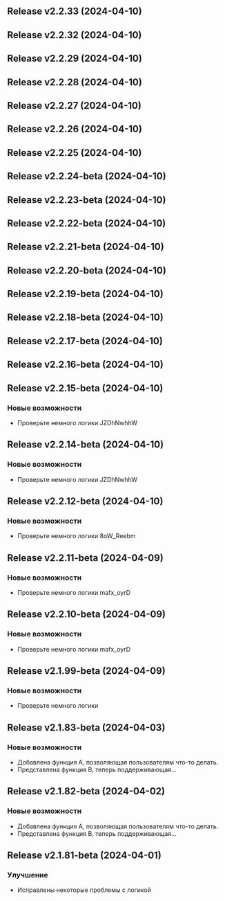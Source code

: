 ## Release v2.2.33 (2024-04-10)

## Release v2.2.32 (2024-04-10)

## Release v2.2.29 (2024-04-10)

## Release v2.2.28 (2024-04-10)

## Release v2.2.27 (2024-04-10)

## Release v2.2.26 (2024-04-10)

## Release v2.2.25 (2024-04-10)

## Release v2.2.24-beta (2024-04-10)

## Release v2.2.23-beta (2024-04-10)

## Release v2.2.22-beta (2024-04-10)

## Release v2.2.21-beta (2024-04-10)

## Release v2.2.20-beta (2024-04-10)

## Release v2.2.19-beta (2024-04-10)

## Release v2.2.18-beta (2024-04-10)

## Release v2.2.17-beta (2024-04-10)

## Release v2.2.16-beta (2024-04-10)

## Release v2.2.15-beta (2024-04-10)

### Новые возможности

- Проверьте немного логики JZDhNwhhW

## Release v2.2.14-beta (2024-04-10)

### Новые возможности

- Проверьте немного логики JZDhNwhhW

## Release v2.2.12-beta (2024-04-10)

### Новые возможности

- Проверьте немного логики 8oW_Reebm

## Release v2.2.11-beta (2024-04-09)

### Новые возможности

- Проверьте немного логики mafx_oyrD

## Release v2.2.10-beta (2024-04-09)

### Новые возможности

- Проверьте немного логики mafx_oyrD

## Release v2.1.99-beta (2024-04-09)

### Новые возможности

- Проверьте немного логики

## Release v2.1.83-beta (2024-04-03)

### Новые возможности

- Добавлена ​​функция А, позволяющая пользователям что-то делать.
- Представлена ​​функция B, теперь поддерживающая...

## Release v2.1.82-beta (2024-04-02)

### Новые возможности

- Добавлена ​​функция А, позволяющая пользователям что-то делать.
- Представлена ​​функция B, теперь поддерживающая...

## Release v2.1.81-beta (2024-04-01)

### Улучшение

- Исправлены некоторые проблемы с логикой

